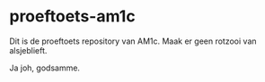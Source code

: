 # proeftoets-am1c
Dit is de proeftoets repository van AM1c. Maak er geen rotzooi van alsjeblieft.

Ja joh, godsamme.
